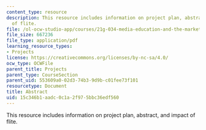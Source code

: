 ```yaml
---
content_type: resource
description: This resource includes information on project plan, abstract, and impact
  of flite.
file: /ol-ocw-studio-app/courses/21g-034-media-education-and-the-marketplace-fall-2005/15c346b1aadc0c1a2f975bbc36edf560_MIT21G_034F05_flite.pdf
file_size: 667236
file_type: application/pdf
learning_resource_types:
- Projects
license: https://creativecommons.org/licenses/by-nc-sa/4.0/
ocw_type: OCWFile
parent_title: Projects
parent_type: CourseSection
parent_uid: 553609a0-02d3-74b3-9d9b-c01fee73f101
resourcetype: Document
title: Abstract
uid: 15c346b1-aadc-0c1a-2f97-5bbc36edf560
---
```

This resource includes information on project plan, abstract, and impact of flite.